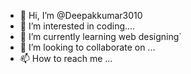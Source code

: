 - 👋 Hi, I’m @Deepakkumar3010
- 👀 I’m interested in coding....
- 🌱 I’m currently learning web designing`
- 💞️ I’m looking to collaborate on ...
- 📫 How to reach me ...

<!---
Deepakkumar3010/Deepakkumar3010 is a ✨ special ✨ repository because its `README.md` (this file) appears on your GitHub profile.
You can click the Preview link to take a look at your changes.
--->
